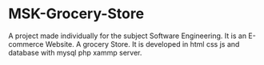 # MSK-Grocery-Store
A project made individually for the subject Software Engineering. It is an E-commerce Website. A grocery Store. It is developed in html css js and database with mysql php xammp server.
